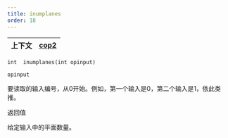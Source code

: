 ```yaml
---
title: inumplanes
order: 18
---
```

| 上下文 | [cop2](../contexts/cop2.html) |
| --- | --- |

`int  inumplanes(int opinput)`

`opinput`

要读取的输入编号，从0开始。例如，第一个输入是0，第二个输入是1，依此类推。

返回值

给定输入中的平面数量。
